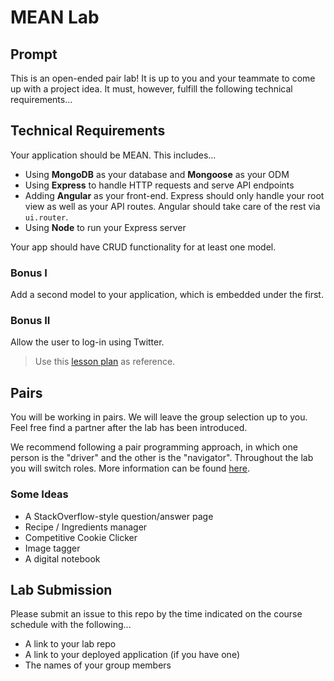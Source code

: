 # MEAN Lab

## Prompt

This is an open-ended pair lab! It is up to you and your teammate to come up with a project idea. It must, however, fulfill the following technical requirements...

## Technical Requirements

Your application should be MEAN. This includes...
* Using **MongoDB** as your database and **Mongoose** as your ODM
* Using **Express** to handle HTTP requests and serve API endpoints
* Adding **Angular** as your front-end. Express should only handle your root view as well as your API routes. Angular should take care of the rest via `ui.router`.
* Using **Node** to run your Express server

Your app should have CRUD functionality for at least one model.

### Bonus I

Add a second model to your application, which is embedded under the first.

### Bonus II

Allow the user to log-in using Twitter.

> Use this [lesson plan](https://github.com/ga-wdi-lessons/express-oauth) as reference.

## Pairs

You will be working in pairs. We will leave the group selection up to you. Feel free find a partner after the lab has been introduced.

We recommend following a pair programming approach, in which one person is the "driver" and the other is the "navigator". Throughout the lab you will switch roles. More information can be found [here](https://www.versionone.com/agile-101/agile-software-programming-best-practices/pair-programming/).

### Some Ideas

- A StackOverflow-style question/answer page
- Recipe / Ingredients manager
- Competitive Cookie Clicker
- Image tagger
- A digital notebook

## Lab Submission

Please submit an issue to this repo by the time indicated on the course schedule with the following...
* A link to your lab repo
* A link to your deployed application (if you have one)
* The names of your group members
